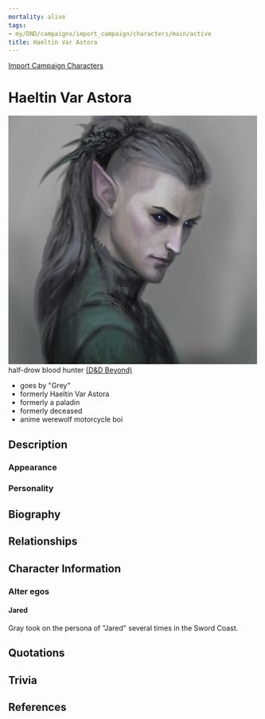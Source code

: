 ```yaml
---
mortality: alive
tags:
- my/DND/campaigns/import_campaign/characters/main/active
title: Haeltin Var Astora
---
```


[Import Campaign Characters](/dnd/characters/)

# Haeltin Var Astora

![Pasted image 20211106142251.png](/images/dnd/pc-gray.png)
half-drow blood hunter
[(D&D Beyond)](https://ddb.ac/characters/1769763/nKFcbG)

- goes by "Grey"
- formerly Haeltin Var Astora
- formerly a paladin
- formerly deceased
- anime werewolf motorcycle boi

## Description

### Appearance

### Personality

## Biography

## Relationships

## Character Information

### Alter egos

#### Jared

Gray took on the persona of "Jared" several times in the Sword Coast.

## Quotations

## Trivia

## References